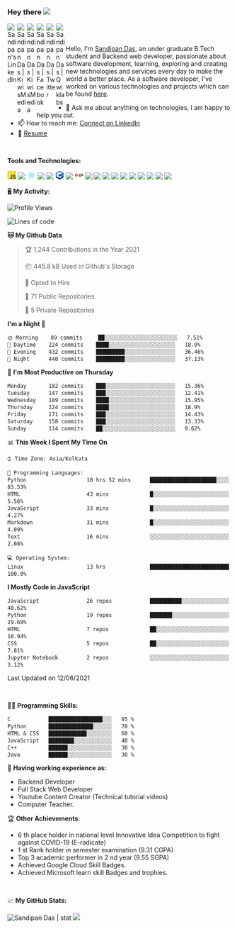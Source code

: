 ### Hey there <img src="https://media.giphy.com/media/hvRJCLFzcasrR4ia7z/giphy.gif" width="25px">

<!-- Latest compiled and minified CSS
<link rel="stylesheet" href="https://maxcdn.bootstrapcdn.com/bootstrap/3.3.7/css/bootstrap.min.css" integrity="sha384-BVYiiSIFeK1dGmJRAkycuHAHRg32OmUcww7on3RYdg4Va+PmSTsz/K68vbdEjh4u" crossorigin="anonymous">

<!-- Latest compiled and minified JavaScript -->
<!-- <script src="https://maxcdn.bootstrapcdn.com/bootstrap/3.3.7/js/bootstrap.min.js" integrity="sha384-Tc5IQib027qvyjSMfHjOMaLkfuWVxZxUPnCJA7l2mCWNIpG9mGCD8wGNIcPD7Txa" crossorigin="anonymous"></script> --> 

<a href="https://linkedin.com/in/sandipan-das-528166175/">
  <img align="left" alt="Sandipan's LinkedIn" width="22px" src="https://raw.githubusercontent.com/peterthehan/peterthehan/master/assets/linkedin.svg" />
</a>
<a href="https://kiwismedia.com/@sandipan">
  <img align="left" alt="Sandipan Das | KiwisMedia" width="22px" src="https://kiwismedia.com/images/landing-page/icons/icon-kiwismedia.png" />
</a>
<a href="https://www.youtube.com/c/allaboutCS">
  <img align="left" alt="Sandipan Das | KiwisMedia" width="22px" src="https://encrypted-tbn0.gstatic.com/images?q=tbn:ANd9GcQIhafkf-uLzxszIqG6sH1NrryxuvfMhnjkvsPTQ-4Ekda7-Q3g-by_BMr8sEhrIZNOaQ4&usqp=CAU" />
</a>
<a href="https://google.qwiklabs.com/public_profiles/e68daaa4-b2bd-4dfd-ad78-37262dafb29d">
  <img align="left" alt="Sandipan Das | Facebook" width="22px" src="https://raw.githubusercontent.com/jmnote/z-icons/master/svg/facebook.svg" />
</a>
<a href="https://twitter.com/Sandipa63062640">
  <img align="left" alt="Sandipan Das | Twitter" width="22px" src="https://raw.githubusercontent.com/peterthehan/peterthehan/master/assets/twitter.svg" />
</a>
<a href="https://google.qwiklabs.com/public_profiles/e68daaa4-b2bd-4dfd-ad78-37262dafb29d">
  <img align="left" alt="Sandipan Das | Qwiklabs" width="22px" src="https://www.qwiklabs.com/qwiklabs_logo_900x887.png" />
</a>

<!-- ![](https://visitor-badge.glitch.me/badge?page_id=abhisheknaiidu.abhisheknaiidu) -->

<br />
<br />

Hello, I'm [Sandipan Das](https://linkedin.com/in/sandipan-das-528166175), an under graduate B.Tech student and Backend web developer, passionate about software development, learning, exploring and creating new technologies and services every day to make the world a better place.
As a software developer, I've worked on various technologies and projects which can be found [here](https://github.com/sandipan898?tab=repositories).


- 💬 Ask me about anything on technologies, I am happy to help you out.
- 📫 How to reach me: [Connect on LinkedIn](https://linkedin.com/in/sandipan-das-528166175)
- 📝 [Resume](https://drive.google.com/file/d/1NCtnA2wt_1eqGnQmy8Hv3mxi1L_NUIG3/view?usp=sharing)

<br/>

**Tools and Technologies:**  

<code><img height="20" src="https://raw.githubusercontent.com/github/explore/80688e429a7d4ef2fca1e82350fe8e3517d3494d/topics/javascript/javascript.png"></code>
<code><img height="20" src="https://raw.githubusercontent.com/jmnote/z-icons/master/svg/git.svg"></code>
<code><img height="20" src="https://raw.githubusercontent.com/github/explore/80688e429a7d4ef2fca1e82350fe8e3517d3494d/topics/react/react.png"></code>
<code><img height="20" src="https://raw.githubusercontent.com/jmnote/z-icons/master/svg/c.svg"></code>
<code><img height="20" src="https://raw.githubusercontent.com/jmnote/z-icons/master/svg/java.svg"></code>
<code><img height="20" src="https://raw.githubusercontent.com/github/explore/80688e429a7d4ef2fca1e82350fe8e3517d3494d/topics/cpp/cpp.png"></code>
<code><img height="20" src="https://raw.githubusercontent.com/jmnote/z-icons/master/svg/python.svg"></code>
<code><img height="20" src="https://raw.githubusercontent.com/github/explore/80688e429a7d4ef2fca1e82350fe8e3517d3494d/topics/git/git.png"></code>
<code><img height="20" src="https://upload.wikimedia.org/wikipedia/commons/thumb/3/35/Tux.svg/1200px-Tux.svg.png"></code>
<code><img height="20" src="https://img.stackshare.io/service/994/4aGjtNQv.png"></code>
<code><img height="20" src="https://cdn.pixabay.com/photo/2017/08/05/11/16/logo-2582748_1280.png"></code>
<code><img height="20" src="https://cdn.pixabay.com/photo/2017/08/05/11/16/logo-2582747_1280.png"></code>
<code><img height="20" src="https://avatars.githubusercontent.com/u/2918581?s=280&v=4"></code>
<code><img height="20" src="https://i.pinimg.com/originals/3a/42/37/3a4237877cbadc9213e5007118ded912.jpg"></code>
<code><img height="20" src="https://zappysys.com/blog/wp-content/uploads/2018/06/REST-API-icon.jpg"></code>
<code><img height="20" src="https://www.logolynx.com/images/logolynx/00/00429ca224699ddf60ce05b46ef08709.jpeg"></code>
<code><img height="20" src="https://cloud.google.com/_static/cloud/images/social-icon-google-cloud-1200-630.png"></code>
<code><img height="20" src="https://github.githubassets.com/images/modules/logos_page/GitHub-Mark.png"></code>


🖥️ **My Activity:**
<!--START_SECTION:waka-->
![Profile Views](http://img.shields.io/badge/Profile%20Views-0-blue)

![Lines of code](https://img.shields.io/badge/From%20Hello%20World%20I%27ve%20Written-16.8%20million%20lines%20of%20code-blue)

**🐱 My Github Data** 

> 🏆 1,244 Contributions in the Year 2021
 > 
> 📦 445.8 kB Used in Github's Storage 
 > 
> 💼 Opted to Hire
 > 
> 📜 71 Public Repositories 
 > 
> 🔑 5 Private Repositories  
 > 
**I'm a Night 🦉** 

```text
🌞 Morning    89 commits     ██░░░░░░░░░░░░░░░░░░░░░░░   7.51% 
🌆 Daytime    224 commits    ████░░░░░░░░░░░░░░░░░░░░░   18.9% 
🌃 Evening    432 commits    █████████░░░░░░░░░░░░░░░░   36.46% 
🌙 Night      440 commits    █████████░░░░░░░░░░░░░░░░   37.13%

```
📅 **I'm Most Productive on Thursday** 

```text
Monday       182 commits    ███░░░░░░░░░░░░░░░░░░░░░░   15.36% 
Tuesday      147 commits    ███░░░░░░░░░░░░░░░░░░░░░░   12.41% 
Wednesday    189 commits    ████░░░░░░░░░░░░░░░░░░░░░   15.95% 
Thursday     224 commits    ████░░░░░░░░░░░░░░░░░░░░░   18.9% 
Friday       171 commits    ███░░░░░░░░░░░░░░░░░░░░░░   14.43% 
Saturday     158 commits    ███░░░░░░░░░░░░░░░░░░░░░░   13.33% 
Sunday       114 commits    ██░░░░░░░░░░░░░░░░░░░░░░░   9.62%

```


📊 **This Week I Spent My Time On** 

```text
⌚︎ Time Zone: Asia/Kolkata

💬 Programming Languages: 
Python                   10 hrs 52 mins      █████████████████████░░░░   83.53% 
HTML                     43 mins             █░░░░░░░░░░░░░░░░░░░░░░░░   5.56% 
JavaScript               33 mins             █░░░░░░░░░░░░░░░░░░░░░░░░   4.27% 
Markdown                 31 mins             █░░░░░░░░░░░░░░░░░░░░░░░░   4.09% 
Text                     16 mins             ░░░░░░░░░░░░░░░░░░░░░░░░░   2.08%

💻 Operating System: 
Linux                    13 hrs              █████████████████████████   100.0%

```

**I Mostly Code in JavaScript** 

```text
JavaScript               26 repos            ██████████░░░░░░░░░░░░░░░   40.62% 
Python                   19 repos            ███████░░░░░░░░░░░░░░░░░░   29.69% 
HTML                     7 repos             ██░░░░░░░░░░░░░░░░░░░░░░░   10.94% 
CSS                      5 repos             ██░░░░░░░░░░░░░░░░░░░░░░░   7.81% 
Jupyter Notebook         2 repos             ░░░░░░░░░░░░░░░░░░░░░░░░░   3.12%

```



 Last Updated on 12/06/2021
<!--END_SECTION:waka-->

<br/>

👨‍💻 **Programming Skills:**
```
C            █████████████████░░░   85 %  
Python       ██████████████░░░░░░   70 %  
HTML & CSS   ████████████░░░░░░░░   60 %  
JavaScript   ████████░░░░░░░░░░░░   40 %  
C++          ██████░░░░░░░░░░░░░░   30 %  
Java         ██████░░░░░░░░░░░░░░   30 %   
```

💼 **Having working experience as:**
<!-- WORK-EXPERIENCE:START -->
- Backend Developer
- Full Stack Web Developer
- Youtube Content Creator (Technical tutorial videos)
- Computer Teacher.
<!-- WORK-EXPERIENCE:END -->

🏆 **Other Achievements:**
<!-- ACHIEVEMENTS:START -->
- 6 th place holder in national level
Innovative Idea Competition to fight
against COVID-19 (E-radicate)
- 1 st Rank holder in semester
examination (9.31 CGPA)
- Top 3 academic performer in 2 nd year
(9.55 SGPA)
- Achieved Google Cloud Skill Badges.
- Achieved Microsoft learn skill Badges and trophies.
<!-- ACHIEVEMENTS:END -->

<!-- 🚧 **My Todoist Records:** -->
<!-- TODO-IST:START -->
<!-- ✅  Completed tasks today: 8            -->
<!-- 🌸  Higest assigned task limit: 10 -->

<!-- TODO-IST:END -->

<br/>

📈 **My GitHub Stats:**

<p align=""> 
<img src="https://github-readme-stats.vercel.app/api?username=sandipan898&show_icons=true&theme=radical" alt="Sandipan Das | stat"/> 
<img height="180em" src="https://github-readme-stats-eight-theta.vercel.app/api/top-langs/?username=sandipan898&layout=compact&langs_count=8&theme=algolia"/>
</p>

